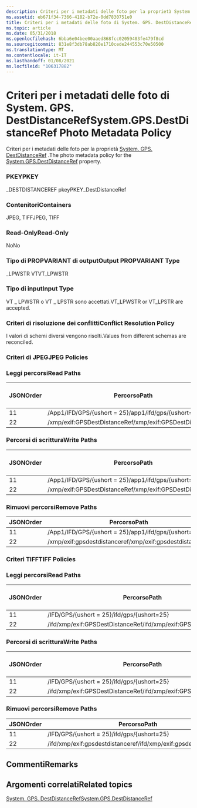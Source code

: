 ```yaml
---
description: Criteri per i metadati delle foto per la proprietà System. GPS. DestDistanceRef.
ms.assetid: eb671f34-7366-4182-b72e-0dd7830751e0
title: Criteri per i metadati delle foto di System. GPS. DestDistanceRef
ms.topic: article
ms.date: 05/31/2018
ms.openlocfilehash: 6bba6e04bee00aaed868fcc02059403fe479f8cd
ms.sourcegitcommit: 831e8f3db78ab820e1710cede244553c70e50500
ms.translationtype: MT
ms.contentlocale: it-IT
ms.lasthandoff: 01/08/2021
ms.locfileid: "106317882"
---
```

# <a name="systemgpsdestdistanceref-photo-metadata-policy"></a><span data-ttu-id="d89a8-103">Criteri per i metadati delle foto di System. GPS. DestDistanceRef</span><span class="sxs-lookup"><span data-stu-id="d89a8-103">System.GPS.DestDistanceRef Photo Metadata Policy</span></span>

<span data-ttu-id="d89a8-104">Criteri per i metadati delle foto per la proprietà [System. GPS. DestDistanceRef](../properties/props-system-gps-destdistanceref.md) .</span><span class="sxs-lookup"><span data-stu-id="d89a8-104">The photo metadata policy for the [System.GPS.DestDistanceRef](../properties/props-system-gps-destdistanceref.md) property.</span></span>

### <a name="pkey"></a><span data-ttu-id="d89a8-105">PKEY</span><span class="sxs-lookup"><span data-stu-id="d89a8-105">PKEY</span></span>

<span data-ttu-id="d89a8-106">\_DESTDISTANCEREF pkey</span><span class="sxs-lookup"><span data-stu-id="d89a8-106">PKEY\_DestDistanceRef</span></span>

### <a name="containers"></a><span data-ttu-id="d89a8-107">Contenitori</span><span class="sxs-lookup"><span data-stu-id="d89a8-107">Containers</span></span>

<span data-ttu-id="d89a8-108">JPEG, TIFF</span><span class="sxs-lookup"><span data-stu-id="d89a8-108">JPEG, TIFF</span></span>

### <a name="read-only"></a><span data-ttu-id="d89a8-109">Read-Only</span><span class="sxs-lookup"><span data-stu-id="d89a8-109">Read-Only</span></span>

<span data-ttu-id="d89a8-110">No</span><span class="sxs-lookup"><span data-stu-id="d89a8-110">No</span></span>

### <a name="output-propvariant-type"></a><span data-ttu-id="d89a8-111">Tipo di PROPVARIANT di output</span><span class="sxs-lookup"><span data-stu-id="d89a8-111">Output PROPVARIANT Type</span></span>

<span data-ttu-id="d89a8-112">\_LPWSTR VT</span><span class="sxs-lookup"><span data-stu-id="d89a8-112">VT\_LPWSTR</span></span>

### <a name="input-type"></a><span data-ttu-id="d89a8-113">Tipo di input</span><span class="sxs-lookup"><span data-stu-id="d89a8-113">Input Type</span></span>

<span data-ttu-id="d89a8-114">VT \_ LPWSTR o VT \_ LPSTR sono accettati.</span><span class="sxs-lookup"><span data-stu-id="d89a8-114">VT\_LPWSTR or VT\_LPSTR are accepted.</span></span>

### <a name="conflict-resolution-policy"></a><span data-ttu-id="d89a8-115">Criteri di risoluzione dei conflitti</span><span class="sxs-lookup"><span data-stu-id="d89a8-115">Conflict Resolution Policy</span></span>

<span data-ttu-id="d89a8-116">I valori di schemi diversi vengono risolti.</span><span class="sxs-lookup"><span data-stu-id="d89a8-116">Values from different schemas are reconciled.</span></span>

### <a name="jpeg-policies"></a><span data-ttu-id="d89a8-117">Criteri di JPEG</span><span class="sxs-lookup"><span data-stu-id="d89a8-117">JPEG Policies</span></span>

### <a name="read-paths"></a><span data-ttu-id="d89a8-118">Leggi percorsi</span><span class="sxs-lookup"><span data-stu-id="d89a8-118">Read Paths</span></span>



| <span data-ttu-id="d89a8-119">JSON</span><span class="sxs-lookup"><span data-stu-id="d89a8-119">Order</span></span> | <span data-ttu-id="d89a8-120">Percorso</span><span class="sxs-lookup"><span data-stu-id="d89a8-120">Path</span></span>                         | <span data-ttu-id="d89a8-121">Formato disco</span><span class="sxs-lookup"><span data-stu-id="d89a8-121">Disk Format</span></span> |
|-------|------------------------------|-------------|
| <span data-ttu-id="d89a8-122">1</span><span class="sxs-lookup"><span data-stu-id="d89a8-122">1</span></span>     | <span data-ttu-id="d89a8-123">/App1/IFD/GPS/{ushort = 25}</span><span class="sxs-lookup"><span data-stu-id="d89a8-123">/app1/ifd/gps/{ushort=25}</span></span>    | <span data-ttu-id="d89a8-124">ascii</span><span class="sxs-lookup"><span data-stu-id="d89a8-124">ascii</span></span>       |
| <span data-ttu-id="d89a8-125">2</span><span class="sxs-lookup"><span data-stu-id="d89a8-125">2</span></span>     | <span data-ttu-id="d89a8-126">/xmp/exif:GPSDestDistanceRef</span><span class="sxs-lookup"><span data-stu-id="d89a8-126">/xmp/exif:GPSDestDistanceRef</span></span> | <span data-ttu-id="d89a8-127">unicode</span><span class="sxs-lookup"><span data-stu-id="d89a8-127">unicode</span></span>     |



 

### <a name="write-paths"></a><span data-ttu-id="d89a8-128">Percorsi di scrittura</span><span class="sxs-lookup"><span data-stu-id="d89a8-128">Write Paths</span></span>



| <span data-ttu-id="d89a8-129">JSON</span><span class="sxs-lookup"><span data-stu-id="d89a8-129">Order</span></span> | <span data-ttu-id="d89a8-130">Percorso</span><span class="sxs-lookup"><span data-stu-id="d89a8-130">Path</span></span>                         | <span data-ttu-id="d89a8-131">Formato disco</span><span class="sxs-lookup"><span data-stu-id="d89a8-131">Disk Format</span></span> |
|-------|------------------------------|-------------|
| <span data-ttu-id="d89a8-132">1</span><span class="sxs-lookup"><span data-stu-id="d89a8-132">1</span></span>     | <span data-ttu-id="d89a8-133">/App1/IFD/GPS/{ushort = 25}</span><span class="sxs-lookup"><span data-stu-id="d89a8-133">/app1/ifd/gps/{ushort=25}</span></span>    | <span data-ttu-id="d89a8-134">ascii</span><span class="sxs-lookup"><span data-stu-id="d89a8-134">ascii</span></span>       |
| <span data-ttu-id="d89a8-135">2</span><span class="sxs-lookup"><span data-stu-id="d89a8-135">2</span></span>     | <span data-ttu-id="d89a8-136">/xmp/exif:GPSDestDistanceRef</span><span class="sxs-lookup"><span data-stu-id="d89a8-136">/xmp/exif:GPSDestDistanceRef</span></span> | <span data-ttu-id="d89a8-137">unicode</span><span class="sxs-lookup"><span data-stu-id="d89a8-137">unicode</span></span>     |



 

### <a name="remove-paths"></a><span data-ttu-id="d89a8-138">Rimuovi percorsi</span><span class="sxs-lookup"><span data-stu-id="d89a8-138">Remove Paths</span></span>



| <span data-ttu-id="d89a8-139">JSON</span><span class="sxs-lookup"><span data-stu-id="d89a8-139">Order</span></span> | <span data-ttu-id="d89a8-140">Percorso</span><span class="sxs-lookup"><span data-stu-id="d89a8-140">Path</span></span>                         |
|-------|------------------------------|
| <span data-ttu-id="d89a8-141">1</span><span class="sxs-lookup"><span data-stu-id="d89a8-141">1</span></span>     | <span data-ttu-id="d89a8-142">/App1/IFD/GPS/{ushort = 25}</span><span class="sxs-lookup"><span data-stu-id="d89a8-142">/app1/ifd/gps/{ushort=25}</span></span>    |
| <span data-ttu-id="d89a8-143">2</span><span class="sxs-lookup"><span data-stu-id="d89a8-143">2</span></span>     | <span data-ttu-id="d89a8-144">/xmp/exif:gpsdestdistanceref</span><span class="sxs-lookup"><span data-stu-id="d89a8-144">/xmp/exif:gpsdestdistanceref</span></span> |



 

### <a name="tiff-policies"></a><span data-ttu-id="d89a8-145">Criteri TIFF</span><span class="sxs-lookup"><span data-stu-id="d89a8-145">TIFF Policies</span></span>

### <a name="read-paths"></a><span data-ttu-id="d89a8-146">Leggi percorsi</span><span class="sxs-lookup"><span data-stu-id="d89a8-146">Read Paths</span></span>



| <span data-ttu-id="d89a8-147">JSON</span><span class="sxs-lookup"><span data-stu-id="d89a8-147">Order</span></span> | <span data-ttu-id="d89a8-148">Percorso</span><span class="sxs-lookup"><span data-stu-id="d89a8-148">Path</span></span>                             | <span data-ttu-id="d89a8-149">Formato disco</span><span class="sxs-lookup"><span data-stu-id="d89a8-149">Disk Format</span></span> |
|-------|----------------------------------|-------------|
| <span data-ttu-id="d89a8-150">1</span><span class="sxs-lookup"><span data-stu-id="d89a8-150">1</span></span>     | <span data-ttu-id="d89a8-151">/IFD/GPS/{ushort = 25}</span><span class="sxs-lookup"><span data-stu-id="d89a8-151">/ifd/gps/{ushort=25}</span></span>             | <span data-ttu-id="d89a8-152">ascii</span><span class="sxs-lookup"><span data-stu-id="d89a8-152">ascii</span></span>       |
| <span data-ttu-id="d89a8-153">2</span><span class="sxs-lookup"><span data-stu-id="d89a8-153">2</span></span>     | <span data-ttu-id="d89a8-154">/ifd/xmp/exif:GPSDestDistanceRef</span><span class="sxs-lookup"><span data-stu-id="d89a8-154">/ifd/xmp/exif:GPSDestDistanceRef</span></span> | <span data-ttu-id="d89a8-155">unicode</span><span class="sxs-lookup"><span data-stu-id="d89a8-155">unicode</span></span>     |



 

### <a name="write-paths"></a><span data-ttu-id="d89a8-156">Percorsi di scrittura</span><span class="sxs-lookup"><span data-stu-id="d89a8-156">Write Paths</span></span>



| <span data-ttu-id="d89a8-157">JSON</span><span class="sxs-lookup"><span data-stu-id="d89a8-157">Order</span></span> | <span data-ttu-id="d89a8-158">Percorso</span><span class="sxs-lookup"><span data-stu-id="d89a8-158">Path</span></span>                             | <span data-ttu-id="d89a8-159">Formato disco</span><span class="sxs-lookup"><span data-stu-id="d89a8-159">Disk Format</span></span> |
|-------|----------------------------------|-------------|
| <span data-ttu-id="d89a8-160">1</span><span class="sxs-lookup"><span data-stu-id="d89a8-160">1</span></span>     | <span data-ttu-id="d89a8-161">/IFD/GPS/{ushort = 25}</span><span class="sxs-lookup"><span data-stu-id="d89a8-161">/ifd/gps/{ushort=25}</span></span>             | <span data-ttu-id="d89a8-162">ascii</span><span class="sxs-lookup"><span data-stu-id="d89a8-162">ascii</span></span>       |
| <span data-ttu-id="d89a8-163">2</span><span class="sxs-lookup"><span data-stu-id="d89a8-163">2</span></span>     | <span data-ttu-id="d89a8-164">/ifd/xmp/exif:GPSDestDistanceRef</span><span class="sxs-lookup"><span data-stu-id="d89a8-164">/ifd/xmp/exif:GPSDestDistanceRef</span></span> | <span data-ttu-id="d89a8-165">unicode</span><span class="sxs-lookup"><span data-stu-id="d89a8-165">unicode</span></span>     |



 

### <a name="remove-paths"></a><span data-ttu-id="d89a8-166">Rimuovi percorsi</span><span class="sxs-lookup"><span data-stu-id="d89a8-166">Remove Paths</span></span>



| <span data-ttu-id="d89a8-167">JSON</span><span class="sxs-lookup"><span data-stu-id="d89a8-167">Order</span></span> | <span data-ttu-id="d89a8-168">Percorso</span><span class="sxs-lookup"><span data-stu-id="d89a8-168">Path</span></span>                             |
|-------|----------------------------------|
| <span data-ttu-id="d89a8-169">1</span><span class="sxs-lookup"><span data-stu-id="d89a8-169">1</span></span>     | <span data-ttu-id="d89a8-170">/IFD/GPS/{ushort = 25}</span><span class="sxs-lookup"><span data-stu-id="d89a8-170">/ifd/gps/{ushort=25}</span></span>             |
| <span data-ttu-id="d89a8-171">2</span><span class="sxs-lookup"><span data-stu-id="d89a8-171">2</span></span>     | <span data-ttu-id="d89a8-172">/ifd/xmp/exif:gpsdestdistanceref</span><span class="sxs-lookup"><span data-stu-id="d89a8-172">/ifd/xmp/exif:gpsdestdistanceref</span></span> |



 

## <a name="remarks"></a><span data-ttu-id="d89a8-173">Commenti</span><span class="sxs-lookup"><span data-stu-id="d89a8-173">Remarks</span></span>

## <a name="related-topics"></a><span data-ttu-id="d89a8-174">Argomenti correlati</span><span class="sxs-lookup"><span data-stu-id="d89a8-174">Related topics</span></span>

<dl> <dt>

[<span data-ttu-id="d89a8-175">System. GPS. DestDistanceRef</span><span class="sxs-lookup"><span data-stu-id="d89a8-175">System.GPS.DestDistanceRef</span></span>](../properties/props-system-gps-destdistanceref.md)
</dt> </dl>

 

 
